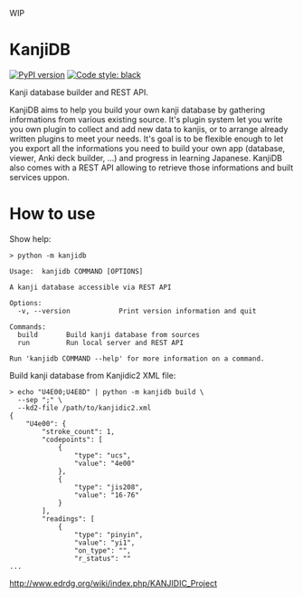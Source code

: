 WIP

# KanjiDB

[![PyPI version](https://badge.fury.io/py/kanjidb.svg)](https://badge.fury.io/py/kanjidb) [![Code style: black](https://img.shields.io/badge/code%20style-black-000000.svg)](https://github.com/psf/black)

Kanji database builder and REST API.

KanjiDB aims to help you build your own kanji database by gathering
informations from various existing source. It's plugin system let you
write you own plugin to collect and add new data to kanjis,
or to arrange already written plugins to meet your needs. It's goal
is to be flexible enough to let you export all the informations you
need to build your own app (database, viewer, Anki deck builder, ...) and
progress in learning Japanese. KanjiDB also comes with a REST API allowing to
retrieve those informations and built services uppon.

# How to use

Show help:

```
> python -m kanjidb

Usage:  kanjidb COMMAND [OPTIONS]

A kanji database accessible via REST API

Options:
  -v, --version            Print version information and quit

Commands:
  build       Build kanji database from sources
  run         Run local server and REST API

Run 'kanjidb COMMAND --help' for more information on a command.

```

Build kanji database from Kanjidic2 XML file:

```
> echo "U4E00;U4E8D" | python -m kanjidb build \
  --sep ";" \
  --kd2-file /path/to/kanjidic2.xml
{
    "U4e00": {
        "stroke_count": 1,
        "codepoints": [
            {
                "type": "ucs",
                "value": "4e00"
            },
            {
                "type": "jis208",
                "value": "16-76"
            }
        ],
        "readings": [
            {
                "type": "pinyin",
                "value": "yi1",
                "on_type": "",
                "r_status": ""
...
```

http://www.edrdg.org/wiki/index.php/KANJIDIC_Project

